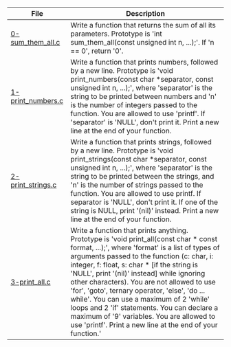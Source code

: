 |File|Description|
|-|-|
|[0-sum_them_all.c](0-sum_them_all.c)|Write a function that returns the sum of all its parameters. Prototype is 'int sum_them_all(const unsigned int n, ...);'. If 'n == 0', return '0'.|
|[1-print_numbers.c](1-print_numbers.c)|Write a function that prints numbers, followed by a new line. Prototype is 'void print_numbers(const char \*separator, const unsigned int n, ...);', where 'separator' is the string to be printed between numbers and 'n' is the number of integers passed to the function. You are allowed to use 'printf'. If 'separator' is 'NULL', don't print it. Print a new line at the end of your function.|
|[2-print_strings.c](2-print_strings.c)|Write a function that prints strings, followed by a new line. Prototype is 'void print_strings(const char \*separator, const unsigned int n, ...);', where 'separator' is the string to be printed between the strings, and 'n' is the number of strings passed to the function. You are allowed to use printf. If separator is 'NULL', don't print it. If one of the string is NULL, print '(nil)' instead. Print a new line at the end of your function.|
|[3-print_all.c](3-print_all.c)|Write a function that prints anything. Prototype is 'void print_all(const char * const format, ...);', where 'format' is a list of types of arguments passed to the function (c: char, i: integer, f: float, s: char * [if the string is 'NULL', print '(nil)' instead] while ignoring other characters). You are not allowed to use 'for', 'goto', ternary operator, 'else', 'do ... while'. You can use a maximum of 2 'while' loops and 2 'if' statements. You can declare a maximum of '9' variables. You are allowed to use 'printf'. Print a new line at the end of your function.'
